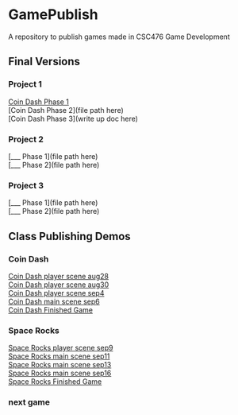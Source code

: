 # GamePublish
A repository to publish games made in CSC476 Game Development

## Final Versions

### Project 1
[Coin Dash Phase 1](CoinDashPhase1)\
[Coin Dash Phase 2](file path here)\
[Coin Dash Phase 3](write up doc here)

### Project 2
[___ Phase 1](file path here)\
[___ Phase 2](file path here)

### Project 3
[___ Phase 1](file path here)\
[___ Phase 2](file path here)

## Class Publishing Demos

### Coin Dash
[Coin Dash player scene aug28](CoinDash_player_scene_aug28)\
[Coin Dash player scene aug30](CoinDash_player_scene_aug30)\
[Coin Dash player scene sep4](CoinDash_player_scene_sep4)\
[Coin Dash main scene sep6](CoinDash_main_scene_sep6)\
[Coin Dash Finished Game](CoinDashPhase1)

### Space Rocks
[Space Rocks player scene sep9](SpaceRocks_player_scene_sep9)\
[Space Rocks main scene sep11](SpaceRocks_main_scene_sep11)\
[Space Rocks main scene sep13](SpaceRocks_main_scene_sep13)\
[Space Rocks main scene sep16](SpaceRocks_main_scene_sep16)\
[Space Rocks Finished Game](SpaceRocks_Finished_Game)

### next game
